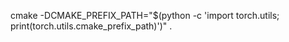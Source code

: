 cmake -DCMAKE_PREFIX_PATH="$(python -c 'import torch.utils; print(torch.utils.cmake_prefix_path)')" .
